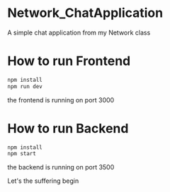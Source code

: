 # Network_ChatApplication
A simple chat application from my Network class

# How to run Frontend
```bash
npm install
npm run dev
```
the frontend is running on port 3000

# How to run Backend
```bash
npm install
npm start
```
the backend is running on port 3500

Let's the suffering begin
